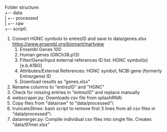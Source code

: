 Folder structure:\
+-- data\
|   +-- processed\
|   +-- raw\
+-- script\

1. Convert HGNC symbols to entrezID and save to data/genes.xlsx\
https://www.ensembl.org/biomart/martview
	1. Ensembl Genes 100
	2. Human genes (GRCh38.p13)
	3. Filter/Gene/Input external references ID list: HGNC symbol(s) [e.b.A1BG]
	4. Attributes/External References: HGNC symbol, NCBI gene (formerly Entrezgene) ID
	5. Download results as "genes.xlsx"
2. Rename columns to "entrezID" and "HGNC"
3. Check for missing entries in "entrezID" and replace manually
4. webscraper.py: Downloads csv file from splashRNA\
5. Copy files from "data/raw" to "data/processed"\
6. truncate3lines: bash script to remove first 3 lines from all csv files in "data/processed"\
7. datamerger.py: Compile individual csv files into single file. Creates "data/97mer.xlsx"

